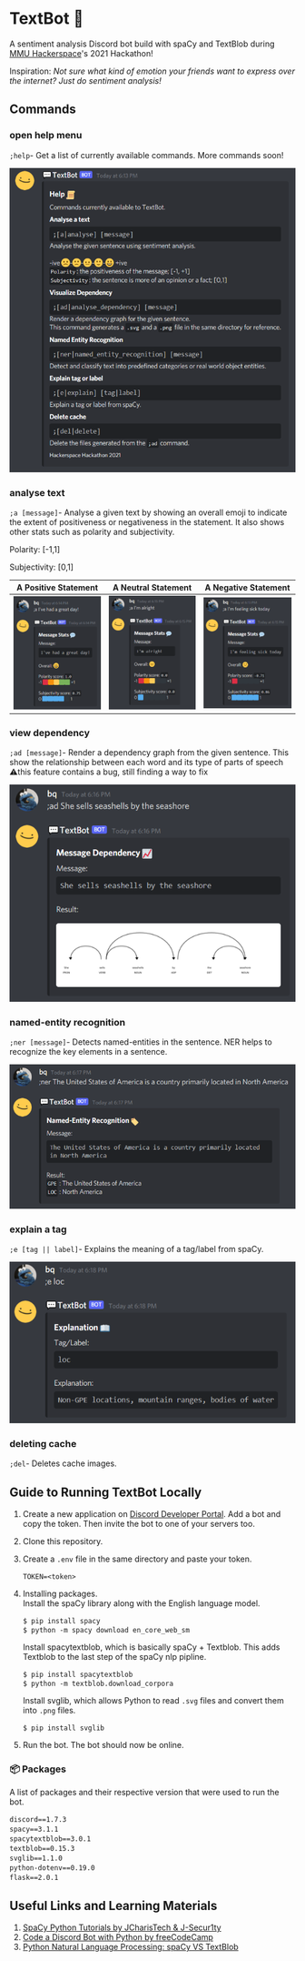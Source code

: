 # TextBot :speech_balloon:
A sentiment analysis Discord bot build with spaCy and TextBlob during [MMU Hackerspace](https://hackerspacemmu.github.io/)'s 2021 Hackathon!  


Inspiration: _Not sure what kind of emotion your friends want to express over the internet? Just do sentiment analysis!_

## Commands

### open help menu

`;help`- Get a list of currently available commands. More commands soon!

<img src="img/help_menu.PNG" alt="help menu">

### analyse text

`;a [message]`- Analyse a given text by showing an overall emoji to indicate the extent of positiveness or negativeness in the statement. It also shows other stats such as polarity and subjectivity.

Polarity: [-1,1] 

Subjectivity: [0,1]

| A Positive Statement                                     | A Neutral Statement                                       | A Negative Statement                                      |
| -------------------------------------------------------- | --------------------------------------------------------- | --------------------------------------------------------- |
| <img src="img/positive.PNG"> | <img src="img/neutral.PNG"> | <img src="img/negative.PNG"> |

### view dependency 

`;ad [message]`- Render a dependency graph from the given sentence. This show the relationship between each word and its type of parts of speech  
⚠️this feature contains a bug, still finding a way to fix

<img src="img/message_dependency.PNG" alt="Dependency">

### named-entity recognition

`;ner [message]`- Detects named-entities in the sentence. NER helps to recognize the key elements in a sentence.

<img src="img/ner.PNG" alt="named entity recognition">

### explain a tag

`;e [tag || label]`- Explains the meaning of a tag/label from spaCy.

<img src="img/explaining_tags.PNG" alt="explain a tag">

### deleting cache

`;del`- Deletes cache images.


## Guide to Running TextBot Locally

1. Create a new application on [Discord Developer Portal](https://discord.com/developers/applications). Add a bot and copy the token. Then invite the bot to one of your servers too.

2. Clone this repository.

3. Create a `.env` file in the same directory and paste your token.

   ```
   TOKEN=<token>
   ```

4. Installing packages.  
   Install the spaCy library along with the English language model.

   ```
   $ pip install spacy
   $ python -m spacy download en_core_web_sm
   ```

   Install spacytextblob, which is basically spaCy + Textblob. This adds Textblob to the last step of the spaCy nlp pipline.

   ```
   $ pip install spacytextblob   
   $ python -m textblob.download_corpora
   ```

   Install svglib, which allows Python to read `.svg` files and convert them into `.png` files.

   ```
   $ pip install svglib
   ```

5. Run the bot. The bot should now be online. 

### 📦 Packages

A list of packages and their respective version that were used to run the bot.

```txt
discord==1.7.3
spacy==3.1.1
spacytextblob==3.0.1
textblob==0.15.3
svglib==1.1.0
python-dotenv==0.19.0
flask==2.0.1
```

## Useful Links and Learning Materials

1. [SpaCy Python Tutorials by JCharisTech & J-Secur1ty](https://youtube.com/playlist?list=PLJ39kWiJXSiz1LK8d_fyxb7FTn4mBYOsD)
2. [Code a Discord Bot with Python by freeCodeCamp](https://www.youtube.com/watch?v=SPTfmiYiuok)
3. [Python Natural Language Processing: spaCy VS TextBlob](https://python.libhunt.com/compare-spacy-vs-textblob)
